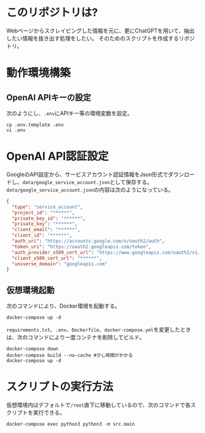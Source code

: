 # このリポジトリは?
Webページからスクレイピングした情報を元に、更にChatGPTを用いて、抽出したい情報を抜き出す処理をしたい。
そのためのスクリプトを作成するリポジトリ。
# 動作環境構築
## OpenAI APIキーの設定
次のようにし、`.env`にAPIキー等の環境変数を設定。
```shell
cp .env.template .env
vi .env
```
# OpenAI API認証設定
GoogleのAPI設定から、サービスアカウント認証情報をJson形式でダウンロードし、`data/google_service_account.json`として保存する。
`data/google_service_account.json`の内容は次のようになっている。
```json
{
  "type": "service_account",
  "project_id": "******",
  "private_key_id": "******",
  "private_key": "******",
  "client_email": "******",
  "client_id": "******",
  "auth_uri": "https://accounts.google.com/o/oauth2/auth",
  "token_uri": "https://oauth2.googleapis.com/token",
  "auth_provider_x509_cert_url": "https://www.googleapis.com/oauth2/v1/certs",
  "client_x509_cert_url": "******",
  "universe_domain": "googleapis.com"
}

```

## 仮想環境起動
次のコマンドにより、Docker環境を起動する。
```shell
docker-compose up -d
```
`requirements.txt`、`.env`、`Dockerfile`、`docker-compose.yml`を変更したときは、次のコマンドにより一度コンテナを削除してビルド。
```shell
docker-compose down
docker-compose build --no-cache #少し時間がかかる
docker-compose up -d
```

# スクリプトの実行方法
仮想環境内はデフォルトで`/root`直下に移動しているので、次のコマンドで各スクリプトを実行できる。
```shell
docker-compose exec python3 python3 -m src.main
```
